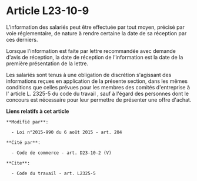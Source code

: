 # Article L23-10-9

L'information des salariés peut être effectuée par tout moyen, précisé par voie réglementaire, de nature à rendre certaine la
date de sa réception par ces derniers. 

Lorsque l'information est faite par lettre recommandée avec demande d'avis de réception, la date de réception de
l'information est la date de la première présentation de la lettre.

Les salariés sont tenus à une obligation de discrétion s'agissant des informations reçues en application de la présente
section, dans les mêmes conditions que celles prévues pour les membres des comités d'entreprise à l'
article L. 2325-5 du code du travail
, sauf à l'égard des personnes dont le concours est nécessaire pour leur permettre de présenter une offre d'achat.

**Liens relatifs à cet article**

	**Modifié par**:

	  - Loi n°2015-990 du 6 août 2015 - art. 204

	**Cité par**:

	  - Code de commerce - art. D23-10-2 (V)

	**Cite**:

	  - Code du travail - art. L2325-5

